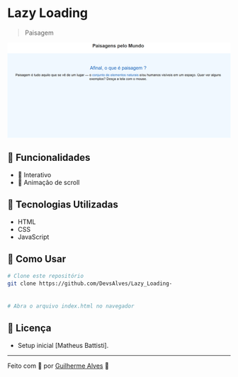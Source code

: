 # Lazy Loading 
> Paisagem 

![Imagem do projeto](./img/img-project.png)


## 📌 Funcionalidades
- 🔹 Interativo
- 🔹 Animação de scroll 

## 🚀 Tecnologias Utilizadas
- HTML
- CSS
- JavaScript

## 📂 Como Usar
```bash
# Clone este repositório
git clone https://github.com/DevsAlves/Lazy_Loading-


# Abra o arquivo index.html no navegador
```


## 📝 Licença
- Setup inicial [Matheus Battisti].
---
Feito com 💙 por [Guilherme Alves](https://github.com/DevsAlves) 🚀

